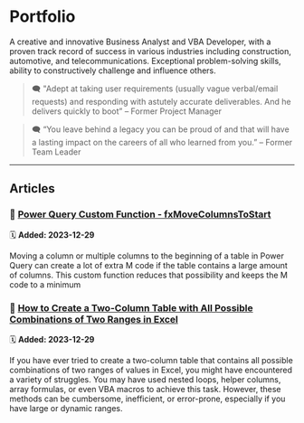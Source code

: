 # Portfolio
 
A creative and innovative Business Analyst and VBA Developer, with a proven track record of success in various industries including construction, automotive, and telecommunications. Exceptional problem-solving skills, ability to constructively challenge and influence others.

>  🗨️ "Adept at taking user requirements (usually vague verbal/email requests) and responding with astutely accurate deliverables. And he delivers quickly to boot” – Former Project Manager

>  🗨️ “You leave behind a legacy you can be proud of and that will have a lasting impact on the careers of all who learned from you.” – Former Team Leader

---

## Articles

### 📙 [Power Query Custom Function - fxMoveColumnsToStart](https://github.com/gfcox1970/power-query-functions)

🗓️  **Added: 2023-12-29**

Moving a column or multiple columns to the beginning of a table in Power Query can create a lot of extra M code if the table contains a large amount of columns. This custom function reduces that possibility and keeps the M code to a minimum


### 📙 [How to Create a Two-Column Table with All Possible Combinations of Two Ranges in Excel](https://github.com/gfcox1970/excel-lambda)

🗓️ **Added: 2023-12-29**

If you have ever tried to create a two-column table that contains all possible combinations of two ranges of values in Excel, you might have encountered a variety of struggles. You may have used nested loops, helper columns, array formulas, or even VBA macros to achieve this task. However, these methods can be cumbersome, inefficient, or error-prone, especially if you have large or dynamic ranges.



